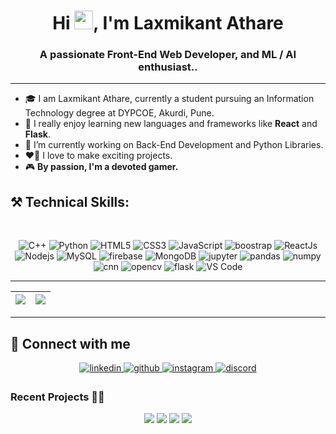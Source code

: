 
<h1 align="center">Hi <img src="https://raw.githubusercontent.com/MartinHeinz/MartinHeinz/master/wave.gif" width="30px">, I'm Laxmikant Athare</h1>
<h3 align="center">A passionate Front-End Web Developer, and ML / AI enthusiast..</h3>

---

- 🎓 I am Laxmikant Athare, currently a student pursuing an Information Technology degree at DYPCOE, Akurdi, Pune. <br/>
- 👾 I really enjoy learning new languages and frameworks like **React** and **Flask**.<br/>
- 🌟 I’m currently working on Back-End Development and Python Libraries.<br/> 
- ❤️‍🔥 I love to make exciting projects.<br/> 
- 🎮 **By passion, I'm a devoted gamer.**

##                                ⚒️ Technical Skills:
<br>
<p align="center"> 
  <img alt="C++" src="https://img.shields.io/badge/c++-yellow?&style=for-the-badge&logo=C++&logoColor=red" />
 <img alt="Python" src="https://img.shields.io/badge/python-grren?style=for-the-badge&logo=python&logoColor=white"/>
<img alt="HTML5" src="https://img.shields.io/badge/html5-orange?&style=for-the-badge&logo=html5&logoColor=white" />
 <img alt="CSS3" src="https://img.shields.io/badge/css3-violet?&style=for-the-badge&logo=css3&logoColor=white" />
 <img alt="JavaScript" src="https://img.shields.io/badge/javascript-crimson?&style=for-the-badge&logo=javascript&logoColor=%23F7DF1E" />
 <img alt="boostrap" src="https://img.shields.io/badge/bootstrap-purple?logo=bootstrap&logoColor=white&style=for-the-badge" />
  <img alt="ReactJs" src="https://img.shields.io/badge/React-black?style=for-the-badge&logo=react&logoColor=61DAFB" />
  <img alt="Nodejs" src="https://img.shields.io/badge/Node.js-green?style=for-the-badge&logo=node.js&logoColor=61DAFB" />
 <img alt="MySQL" src="https://img.shields.io/badge/MySQL-lightblue?style=for-the-badge&logo=mysql&logoColor=4EA94B" />
 <img alt="firebase" src="https://img.shields.io/badge/Firebase-red?style=for-the-badge&logo=firebase&logoColor=4EA94B" />
 <img alt="MongoDB" src="https://img.shields.io/badge/MongoDB-teal?style=for-the-badge&logo=mongodb&logoColor=4EA94B" />
 <img alt="jupyter" src="https://img.shields.io/badge/jupyter-olive?logo=jupyter&logoColor=white&style=for-the-badge" />
 <img alt="pandas" src="https://img.shields.io/badge/pandas-pink?style=for-the-badge&logo=pandas&logoColor=4EA94B" />
 <img alt="numpy" src="https://img.shields.io/badge/numpy-blue?logo=numpy&logoColor=white&style=for-the-badge" />
 <img alt="cnn" src="https://img.shields.io/badge/CNN-brown?logo=cnn&logoColor=white&style=for-the-badge" />
 <img alt="opencv" src="https://img.shields.io/badge/opencv-grey?logo=opencv&logoColor=white&style=for-the-badge" />
<img alt="flask" src="https://img.shields.io/badge/flask-gold?logo=flask&logoColor=white&style=for-the-badge" />
 <img alt="VS Code" src="https://img.shields.io/badge/Visual_Studio_Code-navy?style=for-the-badge&logo=visual%20studio%20code&logoColor=white" />

</p>

---
| <img src="https://github-readme-stats.vercel.app/api?username=Laxmikantathare&show_icons=true&theme=codeSTACKr"> | </img><img src="http://github-readme-streak-stats.herokuapp.com/?user=Laxmikantathare&theme=merko &border_radius=0.1)"/> |
|---|---|
---

## 🤝 Connect with me  
<div align="center">
 <a href="http://www.linkedin.com/in/laxmikant-athare-5194ba21a/" target="_blank">
<img src=https://img.shields.io/badge/linkedin-%231E77B5.svg?&style=for-the-badge&logo=linkedin&logoColor=white alt=linkedin style="margin-bottom: 5px;" />
</a>

<a href="https://github.com/Laxmikantathare" target="_blank">
<img src=https://img.shields.io/badge/github-%2324292e.svg?&style=for-the-badge&logo=github&logoColor=white alt=github style="margin-bottom: 5px;" />
</a>

<a href="https://www.instagram.com/Laxmikant_athare/" target="_blank">
<img src=https://img.shields.io/badge/instagram-indigo?&style=for-the-badge&logo=instagram&logoColor=white alt=instagram style="margin-bottom: 5px;" />
</a>

<a href="http://discordapp.com/users/UserID/889001707240054834" target="_blank">
<img src=https://img.shields.io/badge/discord-blue?&style=for-the-badge&logo=discord&logoColor=white alt=discord style="margin-bottom: 5px;" />
</a>
</div>

### Recent Projects 👨‍💻

<div align="center">
<img src="https://github-readme-stats.vercel.app/api/pin/?username=Laxmikantathare&repo=Heart-Disease&show_icons=true&theme=aura_dark"> 
<img src="https://github-readme-stats.vercel.app/api/pin/?username=Laxmikantathare&repo=Spam_Mail_Detection&show_icons=true&theme=dracula"> 
<img src="https://github-readme-stats.vercel.app/api/pin/?username=Laxmikantathare&repo=Gamentech-Blogs&show_icons=true&theme=dracula"> 
<img src="https://github-readme-stats.vercel.app/api/pin/?username=Laxmikantathare&repo=Getweathy&show_icons=true&theme=aura_dark">                                                                                                                                    
</div>

                                                                                                 
